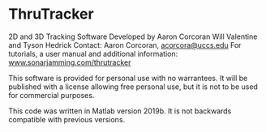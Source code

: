 # ThruTracker
2D and 3D Tracking Software Developed by Aaron Corcoran Will Valentine and Tyson Hedrick
Contact: Aaron Corcoran, acorcora@uccs.edu
For tutorials, a user manual and additional information: www.sonarjamming.com/thrutracker

This software is provided for personal use with no warrantees. It will be published with a license allowing free personal use, but it is not to be used for commercial purposes.

This code was written in Matlab version 2019b. It is not backwards compatible with previous versions.
